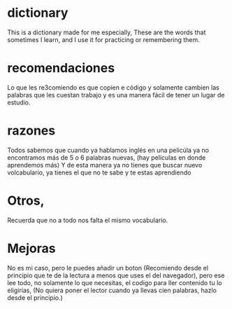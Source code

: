 # dictionary

This is a dictionary made for me especially, These are the words that sometimes I learn, and I use it for practicing or remembering them.


# recomendaciones

Lo que les re3comiendo es que copien e código y solamente cambien las palabras que les cuestan trabajo y es una manera fácil de tener un lugar de estudio.


# razones

Todos sabemos que cuando ya hablamos inglés en una pelicúla ya no encontramos más de 5 o 6 palabras nuevas, (hay peliculas en donde aprendemos más) Y de esta manera ya no tienes que buscar nuevo volcabulario, ya tienes el que no te sabe y te estas aprendiendo


# Otros, 

Recuerda que no a todo nos falta el mismo vocabulario.


# Mejoras

No es mi caso, pero le puedes añadir un boton (Recomiendo desde el principio que te de la lectura a menos que uses el del navegador), pero ese lee todo, no solamente lo que necesitas, el codigo para ller contenido tu lo eligirías, (No quiera poner el lector cuando ya llevas cien palabras, hazlo desde el principio.)

